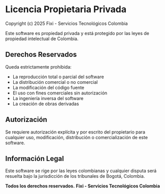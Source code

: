 # Licencia Propietaria Privada

Copyright (c) 2025 Fixi - Servicios Tecnológicos Colombia

Este software es propiedad privada y está protegido por las leyes de propiedad intelectual de Colombia.

## Derechos Reservados

Queda estrictamente prohibida:

- La reproducción total o parcial del software
- La distribución comercial o no comercial
- La modificación del código fuente
- El uso con fines comerciales sin autorización
- La ingeniería inversa del software
- La creación de obras derivadas

## Autorización

Se requiere autorización explícita y por escrito del propietario para cualquier uso, modificación, distribución o comercialización de este software.

## Información Legal

Este software se rige por las leyes colombianas y cualquier disputa será resuelta bajo la jurisdicción de los tribunales de Bogotá, Colombia.

**Todos los derechos reservados.**
**Fixi - Servicios Tecnológicos Colombia**